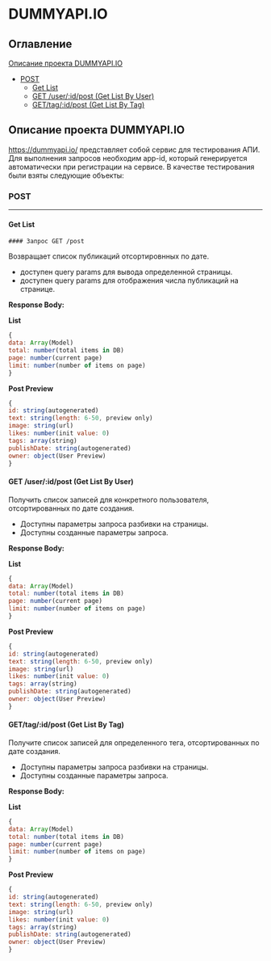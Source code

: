 # DUMMYAPI.IO
## Оглавление

[Описание проекта DUMMYAPI.IO](#Описание-проекта-DUMMYAPI.IO)   

   - [POST](#POST)
       - [Get List](#Get-List)
       - [GET /user/:id/post (Get List By User)](#GET-user-id-post-Get-List-By-User)
       - [GET/tag/:id/post (Get List By Tag)](#GET-tag-id-post-Get-List-By-Tag)     
## Описание проекта DUMMYAPI.IO
https://dummyapi.io/ представляет собой сервис для тестирования АПИ. Для выполнения запросов необходим app-id, который генерируется автоматически при регистрации на сервисе. В качестве тестирования были взяты следующие объекты:
### POST 
____
#### Get List
    #### Запрос GET /post

Возвращает список публикаций отсортировнных по дате.
 - доступен query params для вывода определенной страницы.
 - доступен query params для отображения числа публикаций на странице.
 
**Response Body:**

 **List**
 ```js
 {
data: Array(Model)
total: number(total items in DB)
page: number(current page)
limit: number(number of items on page)
}
```
**Post Preview**
```js
{
id: string(autogenerated)
text: string(length: 6-50, preview only)
image: string(url)
likes: number(init value: 0)
tags: array(string)
publishDate: string(autogenerated)
owner: object(User Preview)
}
```
#### GET /user/:id/post (Get List By User)

Получить список записей для конкретного пользователя, отсортированных по дате создания.
- Доступны параметры запроса разбивки на страницы.
- Доступны созданные параметры запроса.

**Response Body:**

 **List**
 ```js
 {
data: Array(Model)
total: number(total items in DB)
page: number(current page)
limit: number(number of items on page)
}
```
**Post Preview**
```js
{
id: string(autogenerated)
text: string(length: 6-50, preview only)
image: string(url)
likes: number(init value: 0)
tags: array(string)
publishDate: string(autogenerated)
owner: object(User Preview)
}
```
#### GET/tag/:id/post (Get List By Tag)

Получите список записей для определенного тега, отсортированных по дате создания.
- Доступны параметры запроса разбивки на страницы.
- Доступны созданные параметры запроса.

**Response Body:**

 **List**
 ```js
 {
data: Array(Model)
total: number(total items in DB)
page: number(current page)
limit: number(number of items on page)
}
```
**Post Preview**
```js
{
id: string(autogenerated)
text: string(length: 6-50, preview only)
image: string(url)
likes: number(init value: 0)
tags: array(string)
publishDate: string(autogenerated)
owner: object(User Preview)
}
```
